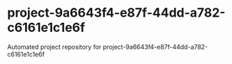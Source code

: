 # project-9a6643f4-e87f-44dd-a782-c6161e1c1e6f
Automated project repository for project-9a6643f4-e87f-44dd-a782-c6161e1c1e6f

